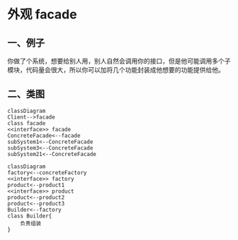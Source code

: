 # 外观 facade

## 一、例子
你做了个系统，想要给别人用，别人自然会调用你的接口，但是他可能调用多个子模块，代码量会很大，所以你可以加将几个功能封装成他想要的功能提供给他。

## 二、类图

``` mermaid
classDiagram
Client-->facade
class facade
<<interface>> facade
ConcreteFacade<--facade
subSystem1<--ConcreteFacade
subSystem3<--ConcreteFacade
subSystem21<--ConcreteFacade
```





```mermaid
classDiagram
factory<--concreteFactory
<<interface>> factory
product<--product1
<<interface>> product
product<--product2
product<--product3
Builder<--factory
class Builder{
	负责组装
}
```

